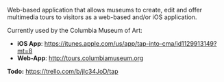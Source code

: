 Web-based application that allows museums to create, edit and offer multimedia tours to visitors as a web-based and/or iOS application.

Currently used by the Columbia Museum of Art:
- **iOS App**: https://itunes.apple.com/us/app/tap-into-cma/id1129913149?mt=8
- **Web-App**: http://tours.columbiamuseum.org


**Todo:**
https://trello.com/b/jlc34JoD/tap
